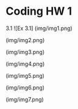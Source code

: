 # Coding HW 1

3.1
![Ex 3.1] (img/img1.png)

(img/img2.png)

(img/img3.png)

(img/img4.png)

(img/img5.png)

(img/img6.png)

(img/img7.png)
